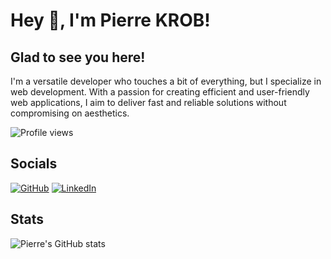 # Hey 👋, I'm Pierre KROB!

## Glad to see you here!

I'm a versatile developer who touches a bit of everything, but I specialize in web development. With a passion for creating efficient and user-friendly web applications, I aim to deliver fast and reliable solutions without compromising on aesthetics.

![Profile views](https://komarev.com/ghpvc/?username=pierre-krob&color=blue)

## Socials

[![GitHub](https://img.shields.io/badge/GitHub-000?logo=github)](https://github.com/PierreKROB)
[![LinkedIn](https://img.shields.io/badge/LinkedIn-0077B5?logo=linkedin&logoColor=white)](https://www.linkedin.com/in/pierre-krob-11904b230/)

## Stats

![Pierre's GitHub stats](https://github-readme-stats.vercel.app/api?username=PierreKROB&show_icons=true&theme=radical)
